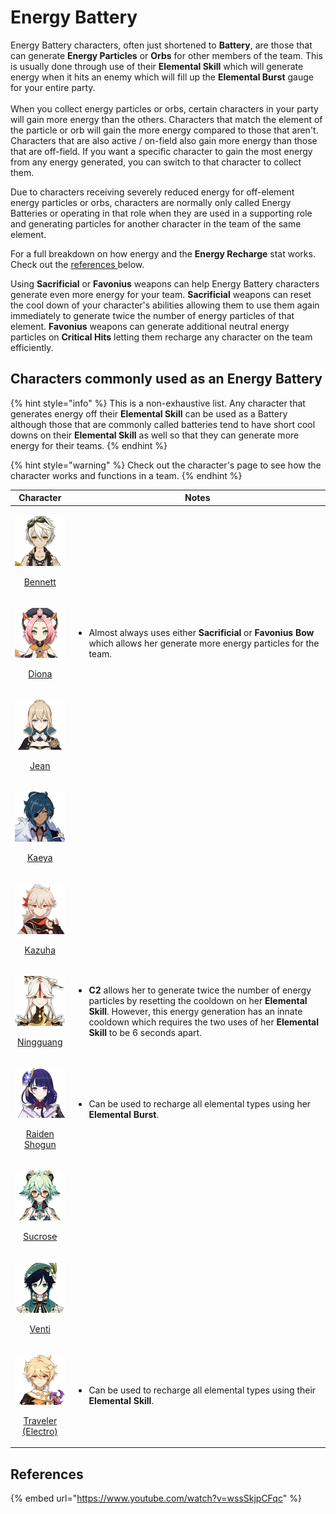 # Energy Battery

Energy Battery characters, often just shortened to **Battery**, are those that can generate **Energy Particles** or **Orbs** for other members of the team. This is usually done through use of their **Elemental Skill** which will generate energy when it hits an enemy which will fill up the **Elemental Burst** gauge for your entire party.\
\
When you collect energy particles or orbs, certain characters in your party will gain more energy than the others. Characters that match the element of the particle or orb will gain the more energy compared to those that aren't. Characters that are also active / on-field also gain more energy than those that are off-field. If you want a specific character to gain the most energy from any energy generated, you can switch to that character to collect them.

Due to characters receiving severely reduced energy for off-element energy particles or orbs, characters are normally only called Energy Batteries or operating in that role when they are used in a supporting role and generating particles for another character in the team of the same element.

For a full breakdown on how energy and the **Energy Recharge** stat works. Check out the [references ](energy-battery.md#references)below.

Using **Sacrificial** or **Favonius** weapons can help Energy Battery characters generate even more energy for your team. **Sacrificial** weapons can reset the cool down of your character's abilities allowing them to use them again immediately to generate twice the number of energy particles of that element. **Favonius** weapons can generate additional neutral energy particles on **Critical Hits** letting them recharge any character on the team efficiently.

## Characters commonly used as an Energy Battery

{% hint style="info" %}
This is a non-exhaustive list. Any character that generates energy off their **Elemental Skill** can be used as a Battery although those that are commonly called batteries tend to have short cool downs on their **Elemental Skill** as well so that they can generate more energy for their teams.
{% endhint %}

{% hint style="warning" %}
Check out the character's page to see how the character works and functions in a team.
{% endhint %}

|                                                                               Character                                                                              | Notes                                                                                                                                                                                                                                                                                                                  |
| :------------------------------------------------------------------------------------------------------------------------------------------------------------------: | ---------------------------------------------------------------------------------------------------------------------------------------------------------------------------------------------------------------------------------------------------------------------------------------------------------------------- |
|                <p><img src="../../.gitbook/assets/UI_AvatarIcon_Bennett.png" alt=""></p><p><a href="../../characters/pyro/bennett.md">Bennett</a></p>                |                                                                                                                                                                                                                                                                                                                        |
|                   <p><img src="../../.gitbook/assets/UI_AvatarIcon_Diona.png" alt=""></p><p><a href="../../characters/cryo/diona.md">Diona</a></p>                   | <ul><li>Almost always uses either <strong>Sacrificial</strong> or <strong>Favonius Bow</strong> which allows her generate more energy particles for the team.</li></ul>                                                                                                                                                |
|                    <p><img src="../../.gitbook/assets/UI_AvatarIcon_Jean.png" alt=""></p><p><a href="../../characters/anemo/jean.md">Jean</a></p>                    |                                                                                                                                                                                                                                                                                                                        |
|                   <p><img src="../../.gitbook/assets/UI_AvatarIcon_Kaeya.png" alt=""></p><p><a href="../../characters/cryo/kaeya.md">Kaeya</a></p>                   |                                                                                                                                                                                                                                                                                                                        |
|                 <p><img src="../../.gitbook/assets/UI_AvatarIcon_Kazuha.png" alt=""></p><p><a href="../../characters/anemo/kazuha.md">Kazuha</a></p>                 |                                                                                                                                                                                                                                                                                                                        |
|              <p><img src="../../.gitbook/assets/UI_AvatarIcon_Ningguang.png" alt=""></p><p><a href="../../characters/geo/ningguang.md">Ningguang</a></p>             | <ul><li><strong>C2</strong> allows her to generate twice the number of energy particles by resetting the cooldown on her <strong>Elemental Skill</strong>. However, this energy generation has an innate cooldown which requires the two uses of her <strong>Elemental Skill</strong> to be 6 seconds apart.</li></ul> |
|         <p><img src="../../.gitbook/assets/UI_AvatarIcon_Shougun.png" alt=""></p><p><a href="../../characters/electro/raiden-shogun.md">Raiden Shogun</a></p>        | <ul><li>Can be used to recharge all elemental types using her <strong>Elemental Burst</strong>.</li></ul>                                                                                                                                                                                                              |
|          <p><img src="../../.gitbook/assets/UI_AvatarIcon_Sucrose.png" alt=""></p><p><a href="../../characters/anemo/sucrose.md">Sucros<del>e</del></a></p>          |                                                                                                                                                                                                                                                                                                                        |
|                   <p><img src="../../.gitbook/assets/UI_AvatarIcon_Venti.png" alt=""></p><p><a href="../../characters/anemo/venti.md">Venti</a></p>                  |                                                                                                                                                                                                                                                                                                                        |
| <p><img src="../../.gitbook/assets/ui_avataricon_aether_electro.png" alt=""></p><p><a href="../../characters/electro/traveler-electro.md">Traveler (Electro)</a></p> | <ul><li>Can be used to recharge all elemental types using their <strong>Elemental Skill</strong>.</li></ul>                                                                                                                                                                                                            |

## References

{% embed url="https://www.youtube.com/watch?v=wssSkjpCFqc" %}
